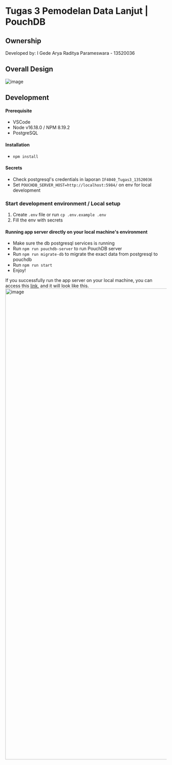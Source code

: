 # Tugas 3 Pemodelan Data Lanjut | PouchDB

## Ownership
Developed by: I Gede Arya Raditya Parameswara - 13520036

## Overall Design
![image](https://github.com/gedearyarp/tugas-3-pdl/assets/71829426/493a1713-bdb5-4c7e-ac18-b01f00e2547a)


## Development
#### Prerequisite

- VSCode
- Node v16.18.0 / NPM 8.19.2
- PostgreSQL

#### Installation
- `npm install`

#### Secrets
- Check postgresql's credentials in laporan `IF4040_Tugas3_13520036`
- Set `POUCHDB_SERVER_HOST=http://localhost:5984/` on env for local development

### Start development environment / Local setup
1. Create `.env` file or run `cp .env.example .env`
2. Fill the env with secrets

#### Running app server directly on your local machine's environment
- Make sure the db postgresql services is running
- Run `npm run pouchdb-server` to run PouchDB server
- Run `npm run migrate-db` to migrate the exact data from postgresql to pouchdb
- Run `npm run start`
- Enjoy!

If you successfully run the app server on your local machine, you can access this [link](http://localhost:5984/_utils/), and it will look like this.
<img width="1470" alt="image" src="https://github.com/gedearyarp/tugas-3-pdl/assets/71829426/d60ffe7e-8c86-41aa-9136-c1b1b0b7b6d8">


